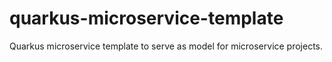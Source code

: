 # quarkus-microservice-template
Quarkus microservice template to serve as model for microservice projects.
